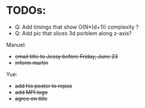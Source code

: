 TODOs:
======

* Q: Add timings that show O(N*(d+1)) complexity ?
* Q: Add pic that slices 3d porblem along z-axis?

Manuel:
* ~~email title to Jessy before Friday, June 23~~
* ~~inform martin~~



Yue:
* ~~add his poster to repos~~
* ~~add MPI logo~~
* ~~agree on title~~
